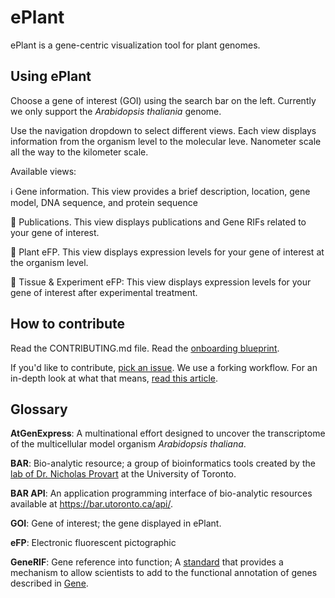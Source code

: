 # ePlant
ePlant is a gene-centric visualization tool for plant genomes.

## Using ePlant
Choose a gene of interest (GOI) using the search bar on the left. Currently we only support the _Arabidopsis thaliania_ genome.

Use the navigation dropdown to select different views. Each view displays information from the organism level to the molecular leve. Nanometer scale all the way to the kilometer scale.

Available views:

  ℹ️ Gene information. This view provides a brief description, location, gene model, DNA sequence, and protein sequence

  📑 Publications. This view displays publications and Gene RIFs related to your gene of interest.

  🌱 Plant eFP. This view displays expression levels for your gene of interest at the organism level.

  🔬 Tissue & Experiment eFP: This view displays expression levels for your gene of interest after experimental treatment.

## How to contribute
Read the CONTRIBUTING.md file. Read the [onboarding blueprint](https://github.com/BioAnalyticResource/ePlant/issues/29).

If you'd like to contribute, [pick an issue](https://github.com/BioAnalyticResource/ePlant/issues). We use a forking workflow. For an in-depth look at what that means, [read this article](https://www.atlassian.com/git/tutorials/comparing-workflows/forking-workflow).

## Glossary

**AtGenExpress**: A multinational effort designed to uncover the transcriptome of the multicellular model organism _Arabidopsis thaliana_.

**BAR**: Bio-analytic resource; a group of bioinformatics tools created by the [lab of Dr. Nicholas Provart](http://provart.csb.utoronto.ca/the-lab/) at the University of Toronto.

**BAR API**: An application programming interface of bio-analytic resources available at https://bar.utoronto.ca/api/.

**GOI**: Gene of interest; the gene displayed in ePlant.

**eFP**: Electronic fluorescent pictographic

**GeneRIF**: Gene reference into function; A [standard](https://www.ncbi.nlm.nih.gov/gene/about-generif) that provides a mechanism to allow scientists to add to the functional annotation of genes described in [Gene](https://www.ncbi.nlm.nih.gov/gene).
